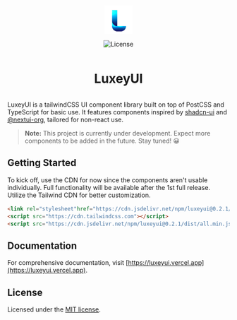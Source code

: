 <div style="display:flex;align-items:center;flex-direction:column;gap:1em">
<img src="./public/luxeyui.png" alt="luxeyUI Logo" width="64"/>
<img src="https://img.shields.io/npm/l/luxeyui?style=flat" alt="License"/>

# LuxeyUI

</div>


LuxeyUI is a tailwindCSS UI component library built on top of PostCSS and
TypeScript for basic use. It features components inspired by
[shadcn-ui](https://ui-shadcn.com) and [@nextui-org](https://nextui.org),
tailored for non-react use.

> **Note:** This project is currently under development. Expect more components
> to be added in the future. Stay tuned! 😀

## Getting Started

To kick off, use the CDN for now since the components aren't usable
individually. Full functionality will be available after the 1st full release.
Utilize the Tailwind CDN for better customization.

```html 
<link rel="stylesheet"href="https://cdn.jsdelivr.net/npm/luxeyui@0.2.1/dist/all.min.css" />
<script src="https://cdn.tailwindcss.com"></script>
<script src="https://cdn.jsdelivr.net/npm/luxeyui@0.2.1/dist/all.min.js" defer></script>
```

## Documentation

For comprehensive documentation, visit
[https://luxeyui.vercel.app](https://luxeyui.vercel.app).

## License

Licensed under the [MIT license](https://choosealicense.com/licenses/mit/).

